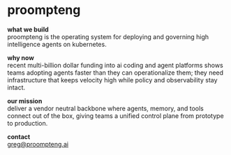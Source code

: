 # proompteng

**what we build**  
proompteng is the operating system for deploying and governing high intelligence agents on kubernetes.

**why now**  
recent multi-billion dollar funding into ai coding and agent platforms shows teams adopting agents faster than they can operationalize them; they need infrastructure that keeps velocity high while policy and observability stay intact.

**our mission**  
deliver a vendor neutral backbone where agents, memory, and tools connect out of the box, giving teams a unified control plane from prototype to production.

**contact**  
greg@proompteng.ai
